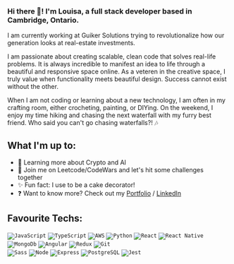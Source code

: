 ### Hi there 👋! I'm Louisa, a full stack developer based in Cambridge, Ontario.

I am currently working at Guiker Solutions trying to revolutionalize how our generation looks at real-estate investments.

I am passionate about creating scalable, clean code that solves real-life problems. It is always incredible to manifest an idea to life through a beautiful and responsive space online. As a veteren in the creative space, I truly value when functionality meets beautiful design.  Success cannot exist without the other.

When I am not coding or learning about a new technology, I am often in my crafting room, either crocheting, painting, or DIYing. On the weekend, I enjoy my time hiking and chasing the next waterfall with my furry best friend. Who said you can't go chasing waterfalls?! 🎶

## What I'm up to:
- 🌱 Learning more about Crypto and AI
- 🧠 Join me on Leetcode/CodeWars and let's hit some challenges together
- ✨ Fun fact: I use to be a cake decorator!
- ❓ Want to know more? Check out my [Portfolio](https://www.lwong.ca) / [LinkedIn](https://www.linkedin.com/in/louisa-wy-wong/)

## Favourite Techs:
<code><img alt="JavaScript" src="https://img.shields.io/badge/JavaScript-F7DF1E?style=for-the-badge&logo=javascript&logoColor=black" /></code>
<code><img alt="TypeScript" src="https://img.shields.io/badge/-TypeScript-3178c6?style=for-the-badge&logo=typescript&logoColor=white" /></code>
<code><img alt="AWS" src="https://img.shields.io/badge/AWS-FF9900?style=for-the-badge&logo=aws&logoColor=orange" /></code>
<code><img alt="Python" src="https://img.shields.io/badge/-Python-4584b6?style=for-the-badge&logo=python&logoColor=white" /></code>
<code><img alt="React" src="https://img.shields.io/badge/-React-45b8d8?style=for-the-badge&logo=react&logoColor=white" /></code>
<code><img alt="React Native" src="https://img.shields.io/badge/react_native-%2320232a.svg?&style=for-the-badge&logo=react&logoColor=%2361DAFB"/></code>
<code><img alt="MongoDb" src="https://img.shields.io/badge/-MongoDB-589636?style=for-the-badge&logo=mongodb&logoColor=white" /></code>
<code><img alt="Angular" src="https://img.shields.io/badge/Angular-b52e31?logo=angular&amp;logoColor=white&amp;style=for-the-badge"></code>
<code><img alt="Redux" src="https://img.shields.io/badge/-Redux-764ABC?style=for-the-badge&logo=redux&logoColor=white" /></code>
<code><img alt="Git" src="https://img.shields.io/badge/-Git-c9510c?style=for-the-badge&logo=git&logoColor=white" /> </code>
<code><img alt="Sass" src="https://img.shields.io/badge/-Sass-CC6699?style=for-the-badge&logo=sass&logoColor=white" /></code>
<code><img alt="Node" src="https://img.shields.io/badge/-Node-43853d?style=for-the-badge&logo=Node.js&logoColor=white" /></code>
<code><img alt="Express" src="https://img.shields.io/badge/Express-404D59?style=for-the-badge&logo=express&logoColor=white" /></code>
<code><img alt="PostgreSQL" src="https://img.shields.io/badge/PostgreSQL-316192?style=for-the-badge&logo=postgresql&logoColor=white" /></code>
<code><img alt="Jest" src="https://img.shields.io/badge/-Jest-C21325?style=for-the-badge&logo=jest&logoColor=white" /></code>

